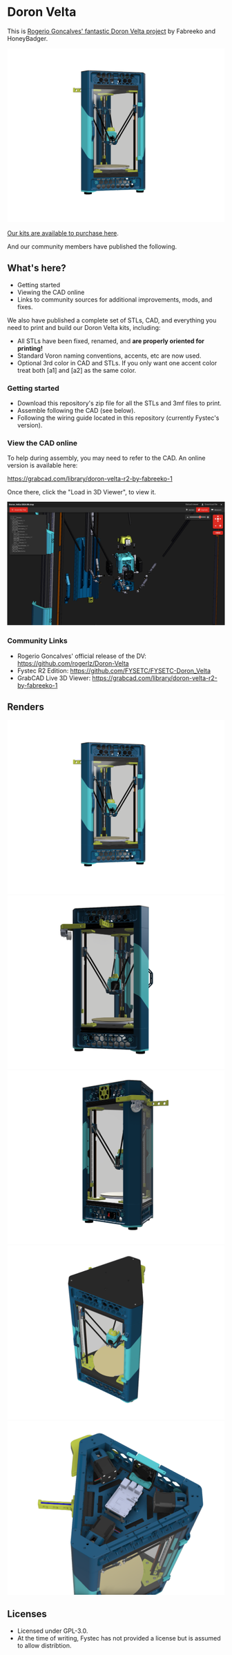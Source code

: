 # Doron Velta

This is [Rogerio Goncalves' fantastic Doron Velta project](https://github.com/rogerlz/Doron-Velta) by Fabreeko and HoneyBadger.

![Doron Velta](Renders/Doron_Velta_R2_FYSTEC_1.png "Doron Velta")

[Our kits are available to purchase here](https://www.fabreeko.com/products/doron-velta-delta-style-3d-printer-kit?_ref=github).

And our community members have published the following.

## What's here?

- Getting started
- Viewing the CAD online
- Links to community sources for additional improvements, mods, and fixes.

We also have published a complete set of STLs, CAD, and everything you need to print and build our Doron Velta kits, including:

  - All STLs have been fixed, renamed, and **are properly oriented for printing!**
  - Standard Voron naming conventions, accents, etc are now used.
  - Optional 3rd color in CAD and STLs. If you only want one accent color treat both [a1] and [a2] as the same color.

### Getting started

- Download this repository's zip file for all the STLs and 3mf files to print.
- Assemble following the CAD (see below).
- Following the wiring guide located in this repository (currently Fystec's version).

### View the CAD online

To help during assembly, you may need to refer to the CAD.  An online version is available here:

https://grabcad.com/library/doron-velta-r2-by-fabreeko-1

Once there, click the "Load in 3D Viewer", to view it.

![Doron Velta preview](Renders/grabcad-preview.png "Doron Velta Preview")

### Community Links

- Rogerio Goncalves' official release of the DV: https://github.com/rogerlz/Doron-Velta
- Fystec R2 Edition: https://github.com/FYSETC/FYSETC-Doron_Velta
- GrabCAD Live 3D Viewer: https://grabcad.com/library/doron-velta-r2-by-fabreeko-1

## Renders

![Doron Velta](Renders/Doron_Velta_R2_FYSTEC_1.png "Doron Velta")
![Doron Velta](Renders/Doron_Velta_R2_FYSTEC_2.png "Doron Velta")
![Doron Velta](Renders/Doron_Velta_R2_FYSTEC_3.png "Doron Velta")
![Doron Velta](Renders/Doron_Velta_R2_FYSTEC_4.png "Doron Velta")
![Doron Velta](Renders/Doron_Velta_R2_FYSTEC_5.png "Doron Velta")

## Licenses

- Licensed under GPL-3.0.
- At the time of writing, Fystec has not provided a license but is assumed to allow distribtion.
